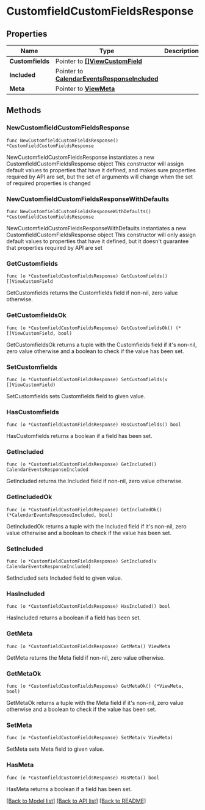 # CustomfieldCustomFieldsResponse

## Properties

Name | Type | Description | Notes
------------ | ------------- | ------------- | -------------
**Customfields** | Pointer to [**[]ViewCustomField**](ViewCustomField.md) |  | [optional] 
**Included** | Pointer to [**CalendarEventsResponseIncluded**](calendar_EventsResponse_included.md) |  | [optional] 
**Meta** | Pointer to [**ViewMeta**](view.Meta.md) |  | [optional] 

## Methods

### NewCustomfieldCustomFieldsResponse

`func NewCustomfieldCustomFieldsResponse() *CustomfieldCustomFieldsResponse`

NewCustomfieldCustomFieldsResponse instantiates a new CustomfieldCustomFieldsResponse object
This constructor will assign default values to properties that have it defined,
and makes sure properties required by API are set, but the set of arguments
will change when the set of required properties is changed

### NewCustomfieldCustomFieldsResponseWithDefaults

`func NewCustomfieldCustomFieldsResponseWithDefaults() *CustomfieldCustomFieldsResponse`

NewCustomfieldCustomFieldsResponseWithDefaults instantiates a new CustomfieldCustomFieldsResponse object
This constructor will only assign default values to properties that have it defined,
but it doesn't guarantee that properties required by API are set

### GetCustomfields

`func (o *CustomfieldCustomFieldsResponse) GetCustomfields() []ViewCustomField`

GetCustomfields returns the Customfields field if non-nil, zero value otherwise.

### GetCustomfieldsOk

`func (o *CustomfieldCustomFieldsResponse) GetCustomfieldsOk() (*[]ViewCustomField, bool)`

GetCustomfieldsOk returns a tuple with the Customfields field if it's non-nil, zero value otherwise
and a boolean to check if the value has been set.

### SetCustomfields

`func (o *CustomfieldCustomFieldsResponse) SetCustomfields(v []ViewCustomField)`

SetCustomfields sets Customfields field to given value.

### HasCustomfields

`func (o *CustomfieldCustomFieldsResponse) HasCustomfields() bool`

HasCustomfields returns a boolean if a field has been set.

### GetIncluded

`func (o *CustomfieldCustomFieldsResponse) GetIncluded() CalendarEventsResponseIncluded`

GetIncluded returns the Included field if non-nil, zero value otherwise.

### GetIncludedOk

`func (o *CustomfieldCustomFieldsResponse) GetIncludedOk() (*CalendarEventsResponseIncluded, bool)`

GetIncludedOk returns a tuple with the Included field if it's non-nil, zero value otherwise
and a boolean to check if the value has been set.

### SetIncluded

`func (o *CustomfieldCustomFieldsResponse) SetIncluded(v CalendarEventsResponseIncluded)`

SetIncluded sets Included field to given value.

### HasIncluded

`func (o *CustomfieldCustomFieldsResponse) HasIncluded() bool`

HasIncluded returns a boolean if a field has been set.

### GetMeta

`func (o *CustomfieldCustomFieldsResponse) GetMeta() ViewMeta`

GetMeta returns the Meta field if non-nil, zero value otherwise.

### GetMetaOk

`func (o *CustomfieldCustomFieldsResponse) GetMetaOk() (*ViewMeta, bool)`

GetMetaOk returns a tuple with the Meta field if it's non-nil, zero value otherwise
and a boolean to check if the value has been set.

### SetMeta

`func (o *CustomfieldCustomFieldsResponse) SetMeta(v ViewMeta)`

SetMeta sets Meta field to given value.

### HasMeta

`func (o *CustomfieldCustomFieldsResponse) HasMeta() bool`

HasMeta returns a boolean if a field has been set.


[[Back to Model list]](../README.md#documentation-for-models) [[Back to API list]](../README.md#documentation-for-api-endpoints) [[Back to README]](../README.md)



